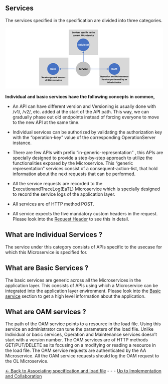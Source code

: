 ## Services
The services specified in the specification are divided into three categories. 

![TypesOfServices](pictures/TypesOfServices.png)

**Individual and basic services have the following concepts in common,**
- An API can have different version and Versioning is usually done with /v1/, /v2/, etc. added at the start of the API path. This way, we can gradually phase out old endpoints instead of forcing everyone to move to the new API at the same time.

- Individual services can be authorized by validating the authorization key with the “operation-key” value of the corresponding OperationServer instance.

- There are few APIs with prefix “in-generic-representation” , this APIs are specially designed to provide a step-by-step approach to utilize the functionalities exposed by the Microservice. This “generic representation” services consist of a consequent-action-list, that hold information about the next requests that can be performed.
- All the service requests are recorded to the ExecutionandTraceLog(EaTL) Microservice which is specially designed to record the service logs of the application layer.
- All services are of HTTP method POST.
- All service expects the five mandatory custom headers in the request. Please look into the [Request Header](RequestHeader.md) to see this in detail.

## What are Individual Services ?
The service under this category consists of APIs specific to the usecase for which this Microservice is specified for. 

## What are Basic Services ?

The basic services are generic across all the Microservices in the application layer. This consists of APIs using which a Microservice can be integrated into the application layer environment. Please look into the [Basic service](BasicServices.md) section to get a high level information about the application.

## What are OAM services ?
The path of the OAM service points to a resource in the load file. Using this service an administrator can tune the parameters of the load file. Unlike Individual or basic services, Operation and Maintenance services doesn’t start with a version number. 
The OAM services are of HTTP methods GET/PUT/DELETE as its focusing on a modifying or reading a resource in the load file.
The OAM service requests are authenticated by the AA Microservice.
All the OAM service requests should log the OAM request to the OL Microservice.

[<- Back to Associating specification and load file](./AssociatingSpecificationAndLoadFile.md) - - - [Up to Implementation and Collaboration](./../../ImplementationAndCodeCollaboration/ImplementationAndCodeCollaboration.md)


